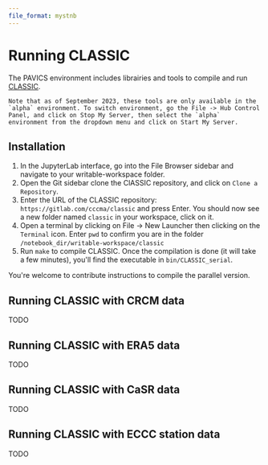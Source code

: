 ```yaml
---
file_format: mystnb
---
```


# Running CLASSIC

The PAVICS environment includes librairies and tools to compile and run [CLASSIC](https://cccma.gitlab.io/classic_pages/). 

```{note}
Note that as of September 2023, these tools are only available in the `alpha` environment. To switch environment, go the File -> Hub Control Panel, and click on Stop My Server, then select the `alpha` environment from the dropdown menu and click on Start My Server.
```


## Installation

1. In the JupyterLab interface, go into the File Browser sidebar and navigate to your writable-workspace folder.
2. Open the Git sidebar clone the ClASSIC repository, and click on ``Clone a Repository``. 
3. Enter the URL of the CLASSIC repository: `https://gitlab.com/cccma/classic` and press Enter. You should now see a new folder named `classic` in your workspace, click on it. 
4. Open a terminal by clicking on File -> New Launcher then clicking on the ``Terminal`` icon. Enter ``pwd`` to confirm you are in the folder `/notebook_dir/writable-workspace/classic`
5. Run ``make`` to compile CLASSIC. Once the compilation is done (it will take a few minutes), you'll find the executable in ``bin/CLASSIC_serial``. 

You're welcome to contribute instructions to compile the parallel version. 

## Running CLASSIC with CRCM data
TODO

## Running CLASSIC with ERA5 data
TODO

## Running CLASSIC with CaSR data
TODO

## Running CLASSIC with ECCC station data
TODO

